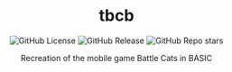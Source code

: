 <h1 align="center">tbcb</h1>
<div class="badges-centered" align="center">
  <img alt="GitHub License" src="https://img.shields.io/github/license/system32149/tbcb?style=for-the-badge">
  <img alt="GitHub Release" src="https://img.shields.io/github/v/release/system32149/tbcb?include_prereleases&sort=date&style=for-the-badge">
  <img alt="GitHub Repo stars" src="https://img.shields.io/github/stars/system32149/tbcb?style=for-the-badge&color=%23ffff00">
</div>
<p align="center">Recreation of the mobile game Battle Cats in BASIC</p>